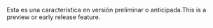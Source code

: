 <span data-ttu-id="20c3b-101">Esta es una característica en versión preliminar o anticipada.</span><span class="sxs-lookup"><span data-stu-id="20c3b-101">This is a preview or early release feature.</span></span>